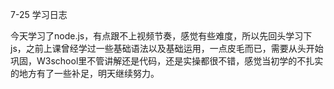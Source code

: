 7-25 学习日志

今天学习了node.js，有点跟不上视频节奏，感觉有些难度，所以先回头学习下js，之前上课曾经学过一些基础语法以及基础运用，一点皮毛而已，需要从头开始巩固，W3school里不管讲解还是代码，还是实操都很不错，感觉当初学的不扎实的地方有了一些补足，明天继续努力。

